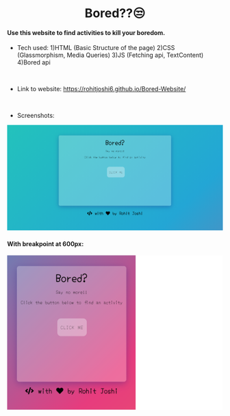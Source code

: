 # <div align="center"> Bored??😒 </div>

<h4>Use this website to find activities to kill your boredom.</h4>

- Tech used:
 1)HTML (Basic Structure of the page)
 2)CSS (Glassmorphism, Media Queries)
 3)JS (Fetching api, TextContent)
 4)Bored api
<br>

- Link to website: https://rohitjoshi6.github.io/Bored-Website/
<br>

- Screenshots:

![image-1](./Screenshots/image-1.png)

<h4>With breakpoint at 600px: </h4> 

<p align="center">

<img src="./Screenshots/image-2.png"/>

</p>

